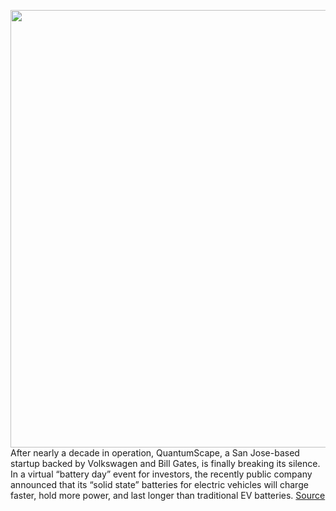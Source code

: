 <img src='https://cdn.vox-cdn.com/thumbor/ILX_y_a5b-wRjlODKEico0YqOys=/0x0:6000x4000/1200x800/filters:focal(2520x1520:3480x2480)/cdn.vox-cdn.com/uploads/chorus_image/image/68476816/QuantumScape_Lab.0.jpg' width='700px' /><br/>
After nearly a decade in operation, QuantumScape, a San Jose-based startup backed by Volkswagen and Bill Gates, is finally breaking its silence. In a virtual “battery day” event for investors, the recently public company announced that its “solid state” batteries for electric vehicles will charge faster, hold more power, and last longer than traditional EV batteries.
<a href='https://www.theverge.com/2020/12/8/22158573/quantumscape-solid-state-battery-ev-range-charge-vw'> Source <a/>